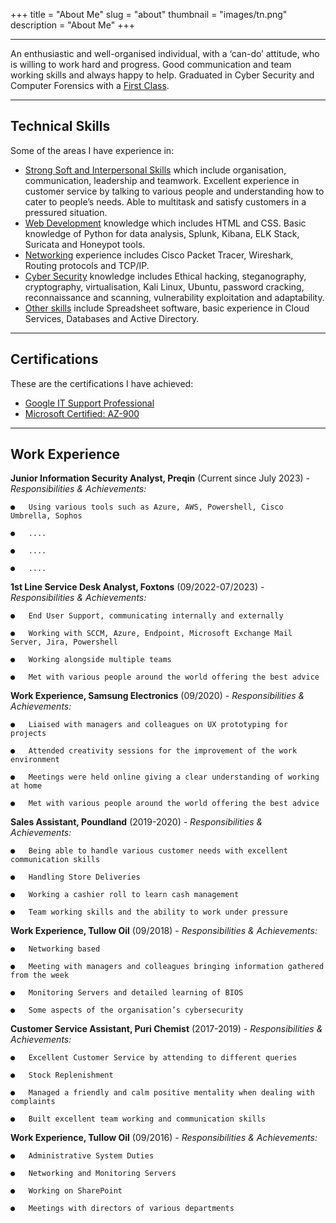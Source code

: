 +++
title = "About Me"
slug = "about"
thumbnail = "images/tn.png"
description = "About Me"
+++

---------------------------
An enthusiastic and well-organised individual, with a ‘can-do’ attitude, who is willing to work hard and progress. Good communication and team working skills and always happy to help. Graduated in Cyber Security and Computer Forensics with a [First Class](). 

---------------------------

## Technical Skills

Some of the areas I have experience in:

* [Strong Soft and Interpersonal Skills]() which include organisation, communication, leadership and teamwork. Excellent experience in customer service by talking to various people and understanding how to cater to people’s needs. Able to multitask and satisfy customers in a pressured situation.
* [Web Development]() knowledge which includes HTML and CSS. Basic knowledge of Python for data analysis, Splunk, Kibana, ELK Stack, Suricata and Honeypot tools.
* [Networking]() experience includes Cisco Packet Tracer, Wireshark, Routing protocols and TCP/IP.
* [Cyber Security]() knowledge includes Ethical hacking, steganography, cryptography, virtualisation, Kali Linux, Ubuntu, password cracking, reconnaissance and scanning, vulnerability exploitation and adaptability. 
* [Other skills]() include Spreadsheet software, basic experience in Cloud Services, Databases and Active Directory. 

---------------------------

## Certifications 

These are the certifications I have achieved:

* [Google IT Support Professional]() 
* [Microsoft Certified: AZ-900]() 

---------------------------

## Work Experience 
**Junior Information Security Analyst, Preqin** (Current since July 2023) -
*Responsibilities & Achievements:*

    ●   Using various tools such as Azure, AWS, Powershell, Cisco Umbrella, Sophos

    ●	....

    ●	....

    ●	....

**1st Line Service Desk Analyst, Foxtons** (09/2022-07/2023) -
*Responsibilities & Achievements:*

    ●   End User Support, communicating internally and externally 

    ●	Working with SCCM, Azure, Endpoint, Microsoft Exchange Mail Server, Jira, Powershell

    ●	Working alongside multiple teams

    ●	Met with various people around the world offering the best advice 

**Work Experience, Samsung Electronics** (09/2020) -
*Responsibilities & Achievements:*

    ●   Liaised with managers and colleagues on UX prototyping for projects

    ●	Attended creativity sessions for the improvement of the work environment

    ●	Meetings were held online giving a clear understanding of working at home

    ●	Met with various people around the world offering the best advice 

**Sales Assistant, Poundland** (2019-2020) -
*Responsibilities & Achievements:*

    ●	Being able to handle various customer needs with excellent communication skills

    ●	Handling Store Deliveries 

    ●	Working a cashier roll to learn cash management 

    ●	Team working skills and the ability to work under pressure

**Work Experience, Tullow Oil** (09/2018) -
*Responsibilities & Achievements:*

    ●	Networking based 

    ●	Meeting with managers and colleagues bringing information gathered from the week

    ●	Monitoring Servers and detailed learning of BIOS

    ●	Some aspects of the organisation’s cybersecurity 

**Customer Service Assistant, Puri Chemist** (2017-2019) -
*Responsibilities & Achievements:*

    ●	Excellent Customer Service by attending to different queries

    ●	Stock Replenishment 

    ●	Managed a friendly and calm positive mentality when dealing with complaints

    ●	Built excellent team working and communication skills 

**Work Experience, Tullow Oil** (09/2016) -
*Responsibilities & Achievements:*

    ●	Administrative System Duties

    ●	Networking and Monitoring Servers

    ●	Working on SharePoint

    ●	Meetings with directors of various departments 
